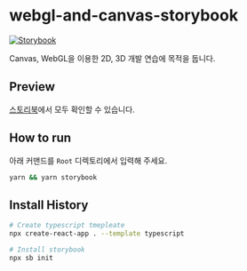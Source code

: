 # webgl-and-canvas-storybook

[![Storybook](https://cdn.jsdelivr.net/gh/storybookjs/brand@master/badge/badge-storybook.svg)](https://webgl-and-canvas-storybook.vercel.app/)

Canvas, WebGL을 이용한 2D, 3D 개발 연습에 목적을 둡니다.

## Preview

[스토리북](https://webgl-and-canvas-storybook.vercel.app/)에서 모두 확인할 수 있습니다.

## How to run

아래 커맨드를 `Root` 디렉토리에서 입력해 주세요.

```bash
yarn && yarn storybook
```

## Install History

```bash
# Create typescript tmepleate
npx create-react-app . --template typescript

# Install storybook
npx sb init
```
